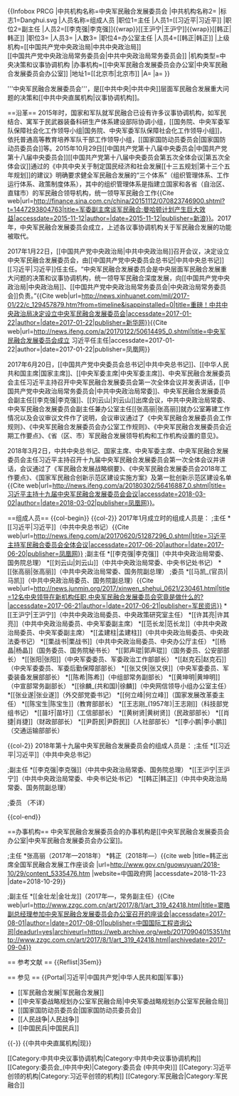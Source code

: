 {{Infobox PRCG
|中共机构名称=中央军民融合发展委员会
|中共机构名称2=
|标志1=Danghui.svg
|人员名称=组成人员
|职位1=主任
|人员1=[[习近平|习近平]]
|职位2=副主任
|人员2=[[李克强|李克强]]{{wrap}}[[王沪宁|王沪宁]]{{wrap}}[[韩正|韩正]]
|职位3=
|人员3=
|人数3=
|职位4=办公室主任
|人员4=[[韩正|韩正]]
|上级机构=[[中国共产党中央政治局|中共中央政治局]]<br>[[中国共产党中央政治局常务委员会|中共中央政治局常务委员会]]
|机构类型=中央决策和议事协调机构
|办事机构=[[中央军民融合发展委员会办公室|中央军民融合发展委员会办公室]]
|地址1=[[北京市|北京市]]
|A=
|a=
}}

'''中央军民融合发展委员会'''，是[[中共中央|中共中央]]层面军民融合发展重大问题的决策和[[中共中央直属机构|议事协调机构]]。

==沿革==
2015年时，国家和军队就军民融合已设有许多议事协调机构，如军民结合、寓军于民武器装备科研生产体系建设部际协调小组，[[国务院、中央军委军队保障社会化工作领导小组|国务院、中央军委军队保障社会化工作领导小组]]，依托普通高等教育培养军队干部工作领导小组，[[国家国防动员委员会|国家国防动员委员会]]等。2015年10月29日[[中国共产党第十八届中央委员会|中国共产党第十八届中央委员会]][[中国共产党第十八届中央委员会第五次全体会议|第五次全体会议]]通过的《中共中央关于制定国民经济和社会发展[[十三五规划|第十三个五年规划]]的建议》明确要求健全军民融合发展的“三个体系”（组织管理体系、工作运行体系、政策制度体系），其中的组织管理体系是指建立国家和各省（自治区、直辖市）的军民融合领导机构，统一领导军民融合工作<ref>{{Cite web|url=http://finance.sina.com.cn/china/20151112/070823746900.shtml?t=1447293804763|title=军委副主席谈军民融合:曼哈顿计划产生巨大效益|accessdate=2015-11-12|author=|date=2015-11-12|publisher=新浪}}</ref>。2017年，中央军民融合发展委员会成立，上述各议事协调机构关于军民融合发展的功能被取代。

2017年1月22日，[[中国共产党中央政治局|中共中央政治局]]召开会议，决定设立中央军民融合发展委员会，由[[中国共产党中央委员会总书记|中共中央总书记]][[习近平|习近平]]任主任。“中央军民融合发展委员会是中央层面军民融合发展重大问题的决策和议事协调机构，统一领导军民融合深度发展，向[[中国共产党中央政治局|中央政治局]]、[[中国共产党中央政治局常务委员会|中央政治局常务委员会]]负责。”<ref>{{Cite web|url=http://news.xinhuanet.com/mil/2017-01/22/c_129457879.htm?from=timeline&isappinstalled=0|title=重磅！中共中央政治局决定设立中央军民融合发展委员会|accessdate=2017-01-22|author=|date=2017-01-22|publisher=新华网}}</ref><ref>{{Cite web|url=http://news.ifeng.com/a/20170122/50614495_0.shtml|title=中央军民融合发展委员会成立 习近平任主任|accessdate=2017-01-22|author=|date=2017-01-22|publisher=凤凰网}}</ref>

2017年6月20日，[[中国共产党中央委员会总书记|中共中央总书记]]、[[中华人民共和国主席|国家主席]]、[[中央军委主席|中央军委主席]]、中央军民融合发展委员会主任习近平主持召开中央军民融合发展委员会第一次全体会议并发表讲话，[[中国共产党中央政治局常务委员会|中共中央政治局常委]]、中央军民融合发展委员会副主任[[李克强|李克强]]、[[刘云山|刘云山]]出席会议，中共中央政治局常委、中央军民融合发展委员会副主任兼办公室主任[[张高丽|张高丽]]就办公室筹建工作情况以及会议审议文件作了说明，会议审议通过了《中央军民融合发展委员会工作规则》、《中央军民融合发展委员会办公室工作规则》、《中央军民融合发展委员会近期工作要点》、《省（区、市）军民融合发展领导机构和工作机构设置的意见》<ref name=diyici/>。

2018年3月2日，中共中央总书记、国家主席、中央军委主席、中央军民融合发展委员会主任习近平主持召开十九届中央军民融合发展委员会第一次全体会议并讲话，会议通过了《军民融合发展战略纲要》、《中央军民融合发展委员会2018年工作要点》、《国家军民融合创新示范区建设实施方案》及第一批创新示范区建设名单<ref name="shjy">{{Cite web|url=http://news.ifeng.com/a/20180302/56416887_0.shtml|title=习近平主持十九届中央军民融合发展委员会会议|accessdate=2018-03-02|author=|date=2018-03-02|publisher=凤凰网}}</ref>。

==组成人员==
{{col-begin}}
{{col-2}}
2017年1月成立时的组成人员是：
;主任
*[[习近平|习近平]]（中共中央总书记）<ref name=diyici>{{Cite web|url=http://news.ifeng.com/a/20170620/51287296_0.shtml|title=习近平主持军民融合委员会全体会议|accessdate=2017-06-20|author=|date=2017-06-20|publisher=凤凰网}}</ref>
;副主任
*[[李克强|李克强]]（中共中央政治局常委、国务院总理）<ref name=diyici/>
*[[刘云山|刘云山]]（中共中央政治局常委、中央书记处书记）<ref name=diyici/>
*[[张高丽|张高丽]]（中共中央政治局常委、国务院副总理）<ref name=diyici/>
;委员
*[[马凯_(官员)|马凯]]（中共中央政治局委员、国务院副总理）<ref name=junmin>{{Cite web|url=http://news.junmin.org/2017/xinwen_shehui_0621/230461.html|title=12名中央领导在新机构任职,中央军民融合发展委员会究竟是做什么的?|accessdate=2017-06-21|author=|date=2017-06-21|publisher=军民资讯}}</ref>
*[[王沪宁|王沪宁]]（中共中央政治局委员、中央政策研究室主任）<ref name=junmin/>
*[[许其亮|许其亮]]（中共中央政治局委员、中央军委副主席）<ref name=junmin/>
*[[范长龙|范长龙]]（中共中央政治局委员、中央军委副主席）<ref name=junmin/>
*[[孟建柱|孟建柱]]（中共中央政治局委员、中央政法委书记）<ref name=junmin/>
*[[栗战书|栗战书]]（中共中央政治局委员、中央办公厅主任）<ref name=junmin/>
*[[杨晶|杨晶]]（国务委员、国务院秘书长）<ref name=junmin/>
*[[郭声琨|郭声琨]]（国务委员、公安部部长）<ref name=junmin/>
*[[张阳|张阳]]（中央军委委员、军委政治工作部部长）<ref name=junmin/>
*[[赵克石|赵克石]]（中央军委委员、军委后勤保障部部长）<ref name=junmin/>
*[[张又侠|张又侠]]（中央军委委员、军委装备发展部部长）<ref name=junmin/>
*[[陈希|陈希]]（中组部常务副部长）<ref name=junmin/>
*[[黄坤明|黄坤明]]（中宣部常务副部长）<ref name=junmin/>
*[[徐麟_(共和国)|徐麟]]（中央网信领导小组办公室主任）<ref name=junmin/>
*[[张业遂|张业遂]]（外交部党委书记）<ref name=junmin/>
*[[何立峰|何立峰]]（国家发展改革委主任）<ref name=junmin/>
*[[陈宝生|陈宝生]]（教育部部长）<ref name=junmin/>
*[[王志刚_(1957年)|王志刚]]（科技部党组书记）<ref name=junmin/>
*[[苗圩|苗圩]]（工信部部长）<ref name=junmin/>
*[[黄树贤|黄树贤]]（民政部部长）<ref name=junmin/>
*[[肖捷|肖捷]]（财政部部长）<ref name=junmin/>
*[[尹蔚民|尹蔚民]]（人社部部长）<ref name=junmin/>
*[[李小鹏|李小鹏]]（交通运输部部长）<ref name=junmin/>

{{col-2}}
2018年第十九届中央军民融合发展委员会的组成人员是：
;主任
*[[习近平|习近平]]（中共中央总书记）<ref name=shjy/>

;副主任
*[[李克强|李克强]]（中共中央政治局常委、国务院总理）<ref name=shjy/>
*[[王沪宁|王沪宁]]（中共中央政治局常委、中央书记处书记）<ref name=shjy/>
*[[韩正|韩正]]（中共中央政治局常委、国务院副总理）<ref name=shjy/>

;委员
（不详）

{{col-end}}

==办事机构==
中央军民融合发展委员会的办事机构是[[中央军民融合发展委员会办公室|中央军民融合发展委员会办公室]]<ref name=diyici/>。

;主任
*张高丽（2017年—2018年）<ref name=diyici/>
*韩正（2018年—）<ref>{{cite web |title=韩正出席全国军民融合发展工作座谈会 |url=http://www.gov.cn/guowuyuan/2018-10/29/content_5335476.htm |website=中国政府网 |accessdate=2018-11-23 |date=2018-10-29}}</ref>

;副主任
*[[金壮龙|金壮龙]]（2017年—，常务副主任）<ref>{{Cite web|url=http://www.zzgc.com.cn/art/2017/8/1/art_319_42418.html|title=窦皓副总经理参加中央军民融合发展委员会办公室召开的座谈会|accessdate=2017-08-01|author=|date=2017-08-01|publisher=中国国际工程咨询公司|deadurl=yes|archiveurl=https://web.archive.org/web/20170904015351/http://www.zzgc.com.cn/art/2017/8/1/art_319_42418.html|archivedate=2017-09-04}}</ref>

== 参考文献 ==
{{Reflist|35em}}

== 参见 ==
{{Portal|习近平|中国共产党|中华人民共和国|军事}}
* [[军民融合发展|军民融合发展]]
* [[中央军委战略规划办公室军民融合局|中央军委战略规划办公室军民融合局]]
* [[国家国防动员委员会|国家国防动员委员会]]
* [[人民战争|人民战争]]
* [[中国民兵|中国民兵]]

{{-}}
{{中共中央直属机构|现}}

[[Category:中共中央议事协调机构|Category:中共中央议事协调机构]]
[[Category:委员会_(中共中央)|Category:委员会 (中共中央)]]
[[Category:习近平创领的机构|Category:习近平创领的机构]]
[[Category:军民融合|Category:军民融合]]